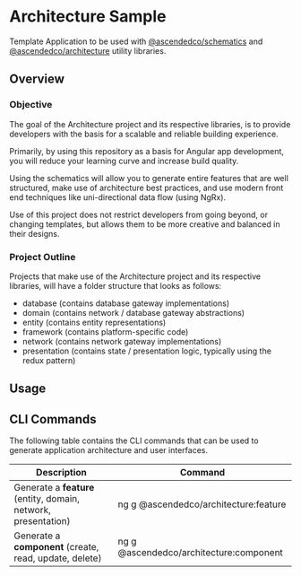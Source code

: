 # Architecture Sample

Template Application to be used with [@ascendedco/schematics](https://www.npmjs.com/package/@ascendedco/schematics) and [@ascendedco/architecture](https://www.npmjs.com/package/@ascendedco/architecture) utility libraries.

## Overview

### Objective

The goal of the Architecture project and its respective libraries, is to provide developers with the basis for a scalable and reliable building experience.

Primarily, by using this repository as a basis for Angular app development, you will reduce your learning curve and increase build quality.

Using the schematics will allow you to generate entire features that are well structured, make use of architecture best practices, and use modern front end techniques like uni-directional data flow (using NgRx).

Use of this project does not restrict developers from going beyond, or changing templates, but allows them to be more creative and balanced in their designs.

### Project Outline

Projects that make use of the Architecture project and its respective libraries, will have a folder structure that looks as follows:

- database (contains database gateway implementations)
- domain (contains network / database gateway abstractions)
- entity (contains entity representations)
- framework (contains platform-specific code)
- network (contains network gateway implementations)
- presentation (contains state / presentation logic, typically using the redux pattern)

## Usage

## CLI Commands

The following table contains the CLI commands that can be used to generate application architecture and user interfaces.

| Description | Command |
|---|---|
| Generate a **feature** (entity, domain, network, presentation) | ng g @ascendedco/architecture:feature |
| Generate a **component** (create, read, update, delete) | ng g @ascendedco/architecture:component |
